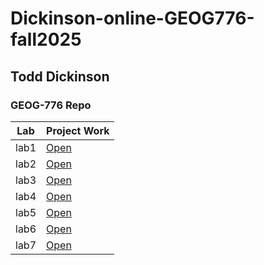 # Dickinson-online-GEOG776-fall2025
## Todd Dickinson
### GEOG-776 Repo

| Lab  | Project Work |
|------|--------------|
| lab1 | [Open](Lab1/)|
| lab2 | [Open](Lab2/README.md)|
| lab3 | [Open](Lab3/README.md)|
| lab4 | [Open](Lab4/README.md)|
| lab5 | [Open](Lab5/README.md)|
| lab6 | [Open](Lab6/README.md)|
| lab7 | [Open](Lab7/README.md)|